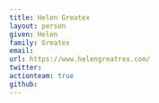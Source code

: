 ```yaml
---
title: Helen Greatex
layout: person
given: Helen
family: Greatex
email: 
url: https://www.helengreatrex.com/
twitter: 
actionteam: true
github: 
---
```


